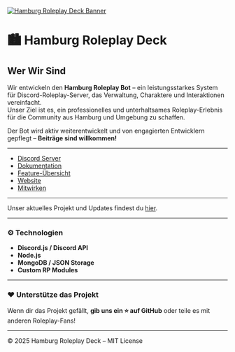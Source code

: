[![Hamburg Roleplay Deck Banner](./82b1239f-adc8-4505-999b-36eb034d65c5.png)](https://s3.galaxybot.app/server/1273251270903337000/b90669d9-077e-46e2-b326-abf726d33264.png)

# 🏙️ Hamburg Roleplay Deck

## Wer Wir Sind
Wir entwickeln den **Hamburg Roleplay Bot** – ein leistungsstarkes System für Discord-Roleplay-Server, das Verwaltung, Charaktere und Interaktionen vereinfacht.  
Unser Ziel ist es, ein professionelles und unterhaltsames Roleplay-Erlebnis für die Community aus Hamburg und Umgebung zu schaffen.  

Der Bot wird aktiv weiterentwickelt und von engagierten Entwicklern gepflegt – **Beiträge sind willkommen!**

---

- [Discord Server](https://discord.gg/DEIN-LINK)
- [Dokumentation](./docs/README.md)
- [Feature-Übersicht](./docs/features.md)
- [Website](https://DEINE-WEBSITE.de)
- [Mitwirken](./CONTRIBUTING.md)

---

Unser aktuelles Projekt und Updates findest du [hier](./CHANGELOG.md).

---

### ⚙️ Technologien
- **Discord.js / Discord API**
- **Node.js**
- **MongoDB / JSON Storage**
- **Custom RP Modules**

---

### ❤️ Unterstütze das Projekt
Wenn dir das Projekt gefällt, **gib uns ein ⭐ auf GitHub** oder teile es mit anderen Roleplay-Fans!

---

© 2025 Hamburg Roleplay Deck – MIT License

